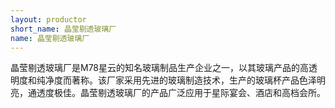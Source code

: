 ```yaml
---
layout: productor
short_name: 晶莹剔透玻璃厂
name: 晶莹剔透玻璃厂
---
```

晶莹剔透玻璃厂是M78星云的知名玻璃制品生产企业之一，以其玻璃产品的高透明度和纯净度而著称。该厂家采用先进的玻璃制造技术，生产的玻璃杯产品色泽明亮，通透度极佳。晶莹剔透玻璃厂的产品广泛应用于星际宴会、酒店和高档会所。